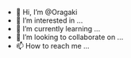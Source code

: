 - 👋 Hi, I’m @Oragaki
- 👀 I’m interested in ...
- 🌱 I’m currently learning ...
- 💞️ I’m looking to collaborate on ...
- 📫 How to reach me ...

<!---
Oragaki/Oragaki is a ✨ special ✨ repository because its `README.md` (this file) appears on your GitHub profile.
You can click the Preview link to take a look at your changes.
--->
